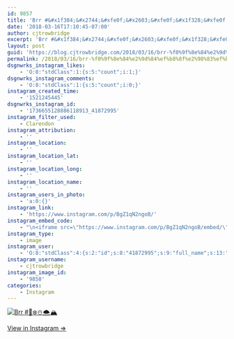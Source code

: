 ```yaml
---
id: 9857
title: 'Brr #&#x1f384;&#x2744;&#xfe0f;&#x2603;&#xfe0f;&#x1f328;&#xfe0f;&#x1f3d4;&#xfe0f;'
date: '2018-03-16T17:10:45-07:00'
author: cjtrowbridge
excerpt: 'Brr #&#x1f384;&#x2744;&#xfe0f;&#x2603;&#xfe0f;&#x1f328;&#xfe0f;&#x1f3d4;&#xfe0f;'
layout: post
guid: 'https://blog.cjtrowbridge.com/2018/03/16/brr-%f0%9f%8e%84%e2%9d%84%ef%b8%8f%e2%98%83%ef%b8%8f%f0%9f%8c%a8%ef%b8%8f%f0%9f%8f%94%ef%b8%8f/'
permalink: /2018/03/16/brr-%f0%9f%8e%84%e2%9d%84%ef%b8%8f%e2%98%83%ef%b8%8f%f0%9f%8c%a8%ef%b8%8f%f0%9f%8f%94%ef%b8%8f/
dsgnwrks_instagram_likes:
    - 'O:8:"stdClass":1:{s:5:"count";i:1;}'
dsgnwrks_instagram_comments:
    - 'O:8:"stdClass":1:{s:5:"count";i:0;}'
instagram_created_time:
    - '1521245445'
dsgnwrks_instagram_id:
    - '1736655128886118913_41872995'
instagram_filter_used:
    - Clarendon
instagram_attribution:
    - ''
instagram_location:
    - ''
instagram_location_lat:
    - ''
instagram_location_long:
    - ''
instagram_location_name:
    - ''
instagram_users_in_photo:
    - 'a:0:{}'
instagram_link:
    - 'https://www.instagram.com/p/BgZ1qN2ngoB/'
instagram_embed_code:
    - "\n<iframe src=\"https://www.instagram.com/p/BgZ1qN2ngoB/embed/\" width=\"612\" height=\"710\" frameborder=\"0\" scrolling=\"no\" allowtransparency=\"true\" class=\"insta-image-embed\"></iframe>\n"
instagram_type:
    - image
instagram_user:
    - 'O:8:"stdClass":4:{s:2:"id";s:8:"41872995";s:9:"full_name";s:13:"CJ Trowbridge";s:15:"profile_picture";s:141:"https://scontent.cdninstagram.com/vp/0bff7ef46024fadfe1c65f0c3a2372f7/5B42121C/t51.2885-19/s150x150/13724650_1188772791164794_142557231_a.jpg";s:8:"username";s:12:"cjtrowbridge";}'
instagram_username:
    - cjtrowbridge
instagram_image_id:
    - '9858'
categories:
    - Instagram
---
```


[![Brr #🎄❄️☃️🌨️🏔️](https://blog.cjtrowbridge.com/wp-content/uploads/2018/03/1521245445-1-1.jpg)](https://www.instagram.com/p/BgZ1qN2ngoB/)

[View in Instagram ⇒](https://www.instagram.com/p/BgZ1qN2ngoB/)